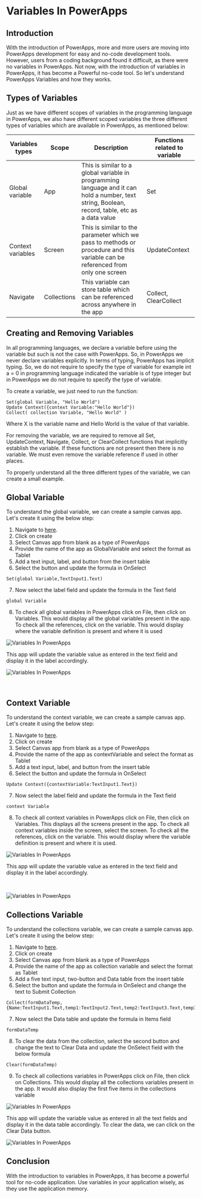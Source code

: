 # Variables In PowerApps


Introduction
------------

With the introduction of PowerApps, more and more users are moving into PowerApps development for easy and no-code development tools. However, users from a coding background found it difficult, as there were no variables in PowerApps. Not now, with the introduction of variables in PowerApps, it has become a Powerful no-code tool. So let's understand PowerApps Variables and how they works.

Types of Variables
------------------

Just as we have different scopes of variables in the programming language in PowerApps, we also have different scoped variables the three different types of variables which are available in PowerApps, as mentioned below:

| Variables types | Scope | Description | Functions related to variable |
| --------------- | ----- | ----------- | ----------------------------- |
| Global variable | App | This is similar to a global variable in programming language and it can hold a number, text string, Boolean, record, table, etc as a data value | Set |
| Context variables | Screen | This is similar to the parameter which we pass to methods or procedure and this variable can be referenced from only one screen | UpdateContext |
| Navigate | Collections | This variable can store table which can be referenced across anywhere in the app | Collect, ClearCollect |

Creating and Removing Variables
-------------------------------

In all programming languages, we declare a variable before using the variable but such is not the case with PowerApps. So, in PowerApps we never declare variables explicitly. In terms of typing, PowerApps has implicit typing. So, we do not require to specify the type of variable for example int a = 0 in programming language indicated the variable is of type integer but in PowerApps we do not require to specify the type of variable.

To create a variable, we just need to run the function:
```
Set(global Variable, "Hello World")  
Update Context({context Variable:"Hello World"})  
Collect( collection Variable, "Hello World" )     
```
Where X is the variable name and Hello World is the value of that variable.

For removing the variable, we are required to remove all Set, UpdateContext, Navigate, Collect, or ClearCollect functions that implicitly establish the variable. If these functions are not present then there is no variable. We must even remove the variable reference if used in other places.

To properly understand all the three different types of the variable, we can create a small example.

Global Variable
---------------

To understand the global variable, we can create a sample canvas app. Let's create it using the below step:

1.  Navigate to [here](https://make.powerapps.com).
2.  Click on create
3.  Select Canvas app from blank as a type of PowerApps
4.  Provide the name of the app as GlobalVariable and select the format as Tablet
5.  Add a text input, label, and button from the insert table
6.  Select the button and update the formula in OnSelect  
```    
Set(global Variable,TextInput1.Text)  
```   

7.  Now select the label field and update the formula in the Text field  
```    
global Variable  
```    

8.  To check all global variables in PowerApps click on File, then click on Variables. This would display all the global variables present in the app. To check all the references, click on the variable. This would display where the variable definition is present and where it is used

![Variables In PowerApps](https://f4n3x6c5.stackpathcdn.com/article/variables-in-powerapps/Images/1_GlobalVariable.png)

This app will update the variable value as entered in the text field and display it in the label accordingly.

![Variables In PowerApps](https://f4n3x6c5.stackpathcdn.com/article/variables-in-powerapps/Images/globalVariable.gif)

 

Context Variable
----------------

To understand the context variable, we can create a sample canvas app. Let's create it using the below step:

1.  Navigate to [here](https://make.powerapps.com).
2.  Click on create
3.  Select Canvas app from blank as a type of PowerApps
4.  Provide the name of the app as contextVariable and select the format as Tablet
5.  Add a text input, label, and button from the insert table
6.  Select the button and update the formula in OnSelect  
```    
Update Context({contextVariable:TextInput1.Text})  
```    

7.  Now select the label field and update the formula in the Text field  
```    
context Variable  
```    

8.  To check all context variables in PowerApps click on File, then click on Variables. This displays all the screens present in the app. To check all context variables inside the screen, select the screen. To check all the references, click on the variable. This would display where the variable definition is present and where it is used.

![Variables In PowerApps](https://f4n3x6c5.stackpathcdn.com/article/variables-in-powerapps/Images/2_ContextVariable.png)

This app will update the variable value as entered in the text field and display it in the label accordingly.

 

![Variables In PowerApps](https://f4n3x6c5.stackpathcdn.com/article/variables-in-powerapps/Images/contextVariable.gif)

Collections Variable
--------------------

To understand the collections variable, we can create a sample canvas app. Let's create it using the below step:

1.  Navigate to [here](https://make.powerapps.com).
2.  Click on create
3.  Select Canvas app from blank as a type of PowerApps
4.  Provide the name of the app as collection variable and select the format as Tablet
5.  Add a five text input, two-button and Data table from the insert table
6.  Select the button and update the formula in OnSelect and change the text to Submit Collection  
```    
Collect(formDataTemp,{Name:TextInput1.Text,temp1:TextInput2.Text,temp2:TextInput3.Text,temp3:TextInput4.Text,temp4:TextInput5.Text})  
```    

7.  Now select the Data table and update the formula in Items field  
```    
formDataTemp  
```    

8.  To clear the data from the collection, select the second button and change the text to Clear Data and update the OnSelect field with the below formula  
```
Clear(formDataTemp)  
``` 

9.  To check all collections variables in PowerApps click on File, then click on Collections. This would display all the collections variables present in the app. It would also display the first five items in the collections variable

![Variables In PowerApps](https://f4n3x6c5.stackpathcdn.com/article/variables-in-powerapps/Images/3_Collections.png)

This app will update the variable value as entered in all the text fields and display it in the data table accordingly. To clear the data, we can click on the Clear Data button.

![Variables In PowerApps](https://f4n3x6c5.stackpathcdn.com/article/variables-in-powerapps/Images/collectionVatiable.gif)

Conclusion
----------

With the introduction to variables in PowerApps, it has become a powerful tool for no-code application. Use variables in your application wisely, as they use the application memory.

